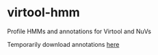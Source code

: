# virtool-hmm
Profile HMMs and annotations for Virtool and NuVs

Temporarily download annotations [here](https://github.com/virtool/virtool-hmm/raw/master/annotations.json.gz)
